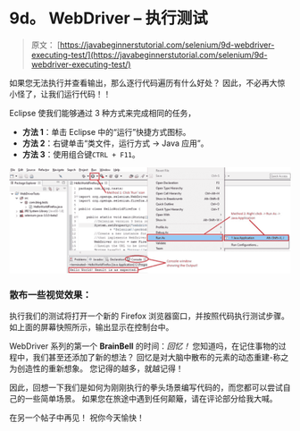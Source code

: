 # 9d。 WebDriver – 执行测试

> 原文： [https://javabeginnerstutorial.com/selenium/9d-webdriver-executing-test/](https://javabeginnerstutorial.com/selenium/9d-webdriver-executing-test/)

如果您无法执行并查看输出，那么逐行代码遍历有什么好处？ 因此，不必再大惊小怪了，让我们运行代码！！

Eclipse 使我们能够通过 3 种方式来完成相同的任务，

*   **方法 1**：单击 Eclipse 中的“运行”快捷方式图标。
*   **方法 2**：右键单击“类文件，运行方式 -> Java 应用”。
*   **方法 3**：使用组合键`CTRL + F11`。

![Test execution](img/c351fb5a9a535fca616a318ec05a50be.png)

### 散布一些视觉效果：

执行我们的测试将打开一个新的 Firefox 浏览器窗口，并按照代码执行测试步骤。 如上面的屏幕快照所示，输出显示在控制台中。

WebDriver 系列的第一个 **BrainBell** 的时间：*回忆！* 您知道吗，在记住事物的过程中，我们甚至还添加了新的想法？ 回忆是对大脑中散布的元素的动态重建-称之为创造性的重新想象。 您记得的越多，就越记得！

因此，回想一下我们是如何为刚刚执行的拳头场景编写代码的，而您都可以尝试自己的一些简单场景。 如果您在旅途中遇到任何颠簸，请在评论部分给我大喊。

在另一个帖子中再见！ 祝你今天愉快！

